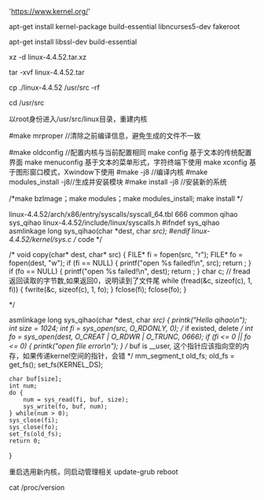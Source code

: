 'https://www.kernel.org/'

apt-get install kernel-package build-essential libncurses5-dev fakeroot

apt-get install libssl-dev build-essential

xz -d linux-4.4.52.tar.xz

tar -xvf linux-4.4.52.tar

cp ./linux-4.4.52 /usr/src -rf

cd /usr/src




以root身份进入/usr/src/linux目录，重建内核

#make mrproper //清除之前编译信息，避免生成的文件不一致

#make oldconfig //配置内核与当前配置相同
	make config              基于文本的传统配置界面
	make menuconfig    基于文本的菜单形式，字符终端下使用
	make xconfig     基于图形窗口模式，Xwindow下使用
#make -j8         //编译内核
#make modules_install -j8//生成并安装模块
#make install -j8   //安装新的系统


/*make bzImage；make modules；make modules_install; make install  */


	 
	 
linux-4.4.52/arch/x86/entry/syscalls/syscall_64.tbl
666 common	qihao			sys_qihao
linux-4.4.52/include/linux/syscalls.h
#ifndef sys_qihao
asmlinkage long sys_qihao(char *dest, char *src);
#endif
linux-4.4.52/kernel/sys.c
/*
code
*/

/*
void copy(char* dest, char* src) {
    FILE* fi = fopen(src, "r");
    FILE* fo = fopen(dest, "w");
    if (fi == NULL) {
        printf("open %s failed!\n", src);
        return ;
    }
    if (fo == NULL) {
        printf("open %s failed!\n", dest);
        return ;
    }
    char c;
    // fread返回读取的字节数,如果返回0，说明读到了文件尾
    while (fread(&c, sizeof(c), 1, fi)) {
        fwrite(&c, sizeof(c), 1, fo);
    }
    fclose(fi);
    fclose(fo);
}

*/


asmlinkage long sys_qihao(char *dest, char *src)
{
	printk("Hello qihao\n");
	int size = 1024;
	int fi = sys_open(src, O_RDONLY, 0);
	/* if existed, delete */
	int fo = sys_open(dest, O_CREAT | O_RDWR | O_TRUNC, 0666);
	if (fi <= 0 || fo <= 0) {
		printk("open file error\n");
	}
	/* buf is __user, 这个指针应该指向空的内存，如果传递kernel空间的指针，会错 */
	mm_segment_t old_fs;
	old_fs = get_fs();
	set_fs(KERNEL_DS);

	char buf[size];
	int num;
	do {
		num = sys_read(fi, buf, size);
		sys_write(fo, buf, num);
	} while(num > 0);
	sys_close(fi);
	sys_close(fo);
	set_fs(old_fs);
	return 0;
}


重启选用新内核，同启动管理相关
update-grub
reboot

cat /proc/version



